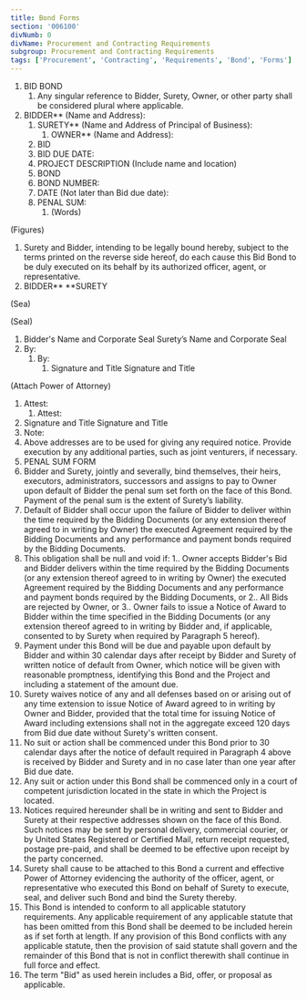 ```yaml
---
title: Bond Forms
section: '006100'
divNumb: 0
divName: Procurement and Contracting Requirements
subgroup: Procurement and Contracting Requirements
tags: ['Procurement', 'Contracting', 'Requirements', 'Bond', 'Forms']
---
```


1. BID BOND
   1. Any singular reference to Bidder, Surety, Owner, or other party shall be considered plural where applicable.
1. BIDDER\*\* (Name and Address):
   1. SURETY\*\* (Name and Address of Principal of Business):
      1. OWNER\*\* (Name and Address):
   1. BID
   1. BID DUE DATE:
   1. PROJECT DESCRIPTION (Include name and location)
   1. BOND
   1. BOND NUMBER:
   1. DATE (Not later than Bid due date):
   1. PENAL SUM:
      1. (Words)

(Figures)

1. Surety and Bidder, intending to be legally bound hereby, subject to the terms printed on the reverse side hereof, do each cause this Bid Bond to be duly executed on its behalf by its authorized officer, agent, or representative.
1. BIDDER\*\* \*\*SURETY

(Sea)

(Seal)

1.  Bidder's Name and Corporate Seal Surety’s Name and Corporate Seal
1.  By:
    1. By:
       1. Signature and Title Signature and Title

(Attach Power of Attorney)

1. Attest:
   1. Attest:
1. Signature and Title Signature and Title
1. Note:
1. Above addresses are to be used for giving any required notice. Provide execution by any additional parties, such as joint venturers, if necessary.
1. PENAL SUM FORM
1. Bidder and Surety, jointly and severally, bind themselves, their heirs, executors, administrators, successors and assigns to pay to Owner upon default of Bidder the penal sum set forth on the face of this Bond. Payment of the penal sum is the extent of Surety’s liability.
1. Default of Bidder shall occur upon the failure of Bidder to deliver within the time required by the Bidding Documents (or any extension thereof agreed to in writing by Owner) the executed Agreement required by the Bidding Documents and any performance and payment bonds required by the Bidding Documents.
1. This obligation shall be null and void if:
   1.. Owner accepts Bidder's Bid and Bidder delivers within the time required by the Bidding Documents (or any extension thereof agreed to in writing by Owner) the executed Agreement required by the Bidding Documents and any performance and payment bonds required by the Bidding Documents, or
   2.. All Bids are rejected by Owner, or
   3.. Owner fails to issue a Notice of Award to Bidder within the time specified in the Bidding Documents (or any extension thereof agreed to in writing by Bidder and, if applicable, consented to by Surety when required by Paragraph 5 hereof).
1. Payment under this Bond will be due and payable upon default by Bidder and within 30 calendar days after receipt by Bidder and Surety of written notice of default from Owner, which notice will be given with reasonable promptness, identifying this Bond and the Project and including a statement of the amount due.
1. Surety waives notice of any and all defenses based on or arising out of any time extension to issue Notice of Award agreed to in writing by Owner and Bidder, provided that the total time for issuing Notice of Award including extensions shall not in the aggregate exceed 120 days from Bid due date without Surety's written consent.
1. No suit or action shall be commenced under this Bond prior to 30 calendar days after the notice of default required in Paragraph 4 above is received by Bidder and Surety and in no case later than one year after Bid due date.
1. Any suit or action under this Bond shall be commenced only in a court of competent jurisdiction located in the state in which the Project is located.
1. Notices required hereunder shall be in writing and sent to Bidder and Surety at their respective addresses shown on the face of this Bond. Such notices may be sent by personal delivery, commercial courier, or by United States Registered or Certified Mail, return receipt requested, postage pre-paid, and shall be deemed to be effective upon receipt by the party concerned.
1. Surety shall cause to be attached to this Bond a current and effective Power of Attorney evidencing the authority of the officer, agent, or representative who executed this Bond on behalf of Surety to execute, seal, and deliver such Bond and bind the Surety thereby.
1. This Bond is intended to conform to all applicable statutory requirements. Any applicable requirement of any applicable statute that has been omitted from this Bond shall be deemed to be included herein as if set forth at length. If any provision of this Bond conflicts with any applicable statute, then the provision of said statute shall govern and the remainder of this Bond that is not in conflict therewith shall continue in full force and effect.
1. The term "Bid" as used herein includes a Bid, offer, or proposal as applicable.
